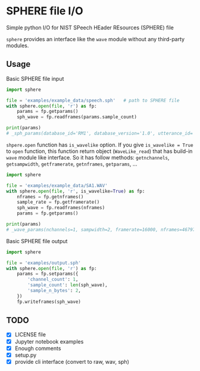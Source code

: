 SPHERE file I/O
===============

Simple python I/O for NIST SPeech HEader REsources (SPHERE) file

`sphere` provides an interface like the `wave` module without any third-party modules.



## Usage

Basic SPHERE file input
```python
import sphere

file = 'examples/example_data/speech.sph'   # path to SPHERE file
with sphere.open(file, 'r') as fp:
    params = fp.getparams()
    sph_wave = fp.readframes(params.sample_count)

print(params)
# _sph_params(database_id='RM1', database_version='1.0', utterance_id='aks0_st0783', channel_count=1, sample_count=48743, sample_rate=16000, sample_min=-4326, sample_max=5772, sample_n_bytes=2, sample_byte_format='01', sample_sig_bits=16)
```


`shpere.open` function has `is_wavelike` option.
If you give `is_wavelike = True` to `open` function, this function return object (`WaveLike_read`) that has build-in `wave` module like interface.
So it has follow methods:
    `getnchannels`, `getsampwidth`, `getframerate`, `getnframes`, `getparams`, ...
```python
import sphere

file = 'examples/example_data/SA1.WAV'
with sphere.open(file, 'r', is_wavelike=True) as fp:
    nframes = fp.getnframes()
    sample_rate = fp.getframerate()
    sph_wave = fp.readframes(nframes)
    params = fp.getparams()

print(params)
# _wave_params(nchannels=1, sampwidth=2, framerate=16000, nframes=46797, comptype='NONE', compname='not compressed')
```


Basic SPHERE file output
```python
import sphere

file = 'examples/output.sph'
with sphere.open(file, 'r') as fp:
    params = fp.setparams({
        'channel_count': 1,
        'sample_count': len(sph_wave),
        'sample_n_bytes': 2,
    })
    fp.writeframes(sph_wave)
```


## TODO
- [x] LICENSE file
- [x] Jupyter notebook examples
- [x] Enough comments
- [x] setup.py
- [x] provide cli interface (convert to raw, wav, sph)
